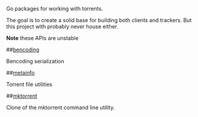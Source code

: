Go packages for working with torrents.

The goal is to create a solid base for building both clients and trackers.  But
this project with probably never house either.

**Note** these APIs are unstable

##[bencoding](http://godoc.org/github.com/bmatsuo/torrent/bencoding)

Bencoding serialization

##[metainfo](http://godoc.org/github.com/bmatsuo/torrent/metainfo)

Torrent file utilities

##[mktorrent](http://godoc.org/github.com/bmatsuo/torrent/cmd/mktorrent)

Clone of the mktorrent command line utility.
